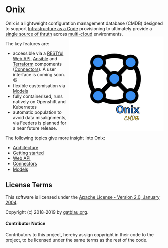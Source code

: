 # Onix 

Onix is a lightweight configuration management database (CMDB) designed to support [Infrastructure as a Code](https://en.wikipedia.org/wiki/Infrastructure_as_code) provisioning to ultimately provide a [single source of thruth](https://en.wikipedia.org/wiki/Single_source_of_truth) across [multi-cloud](https://en.wikipedia.org/wiki/Multicloud) environments.
<img src="docs/pics/ox.png" width="300" height="300" align="right">

The key features are:
- accessible via a [RESTful Web API](./docs/wapi.md), [Ansible](https://www.ansible.com/) and [Terraform](https://www.terraform.io/) compoments ([Connectors](./connectors/readme.md)). A user interface is coming soon. :smiley:
- flexible customisation via [Models](./models/readme.md)  
- fully containerised, runs natively on Openshift and Kubernetes
- automatic population to avoid data misalignments, via Feeders is planned for a near future release.

The following topics give more insight into Onix:

- [Architecture](./docs/architecture.md)
- [Getting started](./docs/getting_started.md)
- [Web API](./docs/wapi.md)
- [Connectors](./connectors/readme.md)
- [Models](./models/readme.md)

## License Terms

This software is licensed under the [Apache License - Version 2.0, January 2004](http://www.apache.org/licenses/).

Copyright (c) 2018-2019 by [gatblau.org](http://gatblau.org).

#### Contributor Notice

Contributors to this project, hereby assign copyright in their code to the 
project, to be licensed under the same terms as the rest of the code.